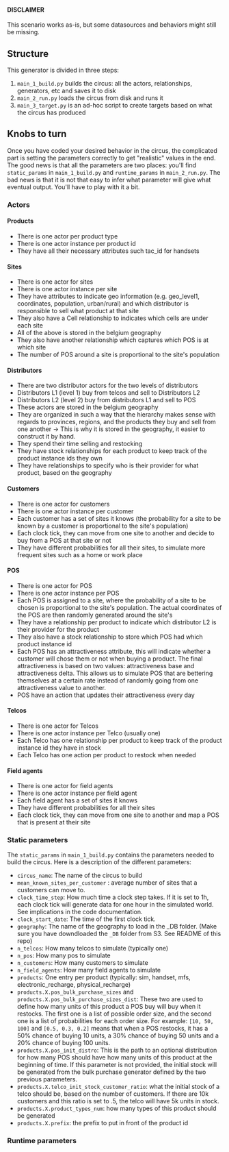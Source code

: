 #### DISCLAIMER

This scenario works as-is, but some datasources and behaviors might
still be missing.

## Structure

This generator is divided in three steps:

1. `main_1_build.py` builds the circus: all the actors, relationships,
generators, etc and saves it to disk
2. `main_2_run.py` loads the circus from disk and runs it
3. `main_3_target.py` is an ad-hoc script to create targets based on
what the circus has produced

## Knobs to turn

Once you have coded your desired behavior in the circus, the complicated
part is setting the parameters correctly to get "realistic" values in
the end. The good news is that all the parameters are two places: you'll
find `static_params` in `main_1_build.py` and `runtime_params` in
`main_2_run.py`. The bad news is that it is not that easy to infer what
parameter will give what eventual output. You'll have to play with it a
bit.


### Actors

#### Products
* There is one actor per product type
* There is one actor instance per product id
* They have all their necessary attributes such tac_id for handsets

#### Sites
* There is one actor for sites
* There is one actor instance per site
* They have attributes to indicate geo information (e.g. geo_level1,
coordinates, population, urban/rural) and
which distributor is responsible to sell what product at that site
* They also have a Cell relationship to indicates which cells are under
each site
* All of the above is stored in the belgium geography
* They also have another relationship which captures which POS is at
which site
* The number of POS around a site is proportional to the site's
population

#### Distributors
* There are two distributor actors for the two levels of distributors
* Distributors L1 (level 1) buy from telcos and sell to Distributors L2
* Distributors L2 (level 2) buy from distributors L1 and sell to POS
* These actors are stored in the belgium geography
* They are organized in such a way that the hierarchy makes sense with
regards to provinces, regions, and the products they buy and sell from
one another -> This is why it is stored in the geography, it easier to
construct it by hand.
* They spend their time selling and restocking
* They have stock relationships for each product to keep track of the
product instance ids they own
* They have relationships to specify who is their provider for what
product, based on the geography

#### Customers
* There is one actor for customers
* There is one actor instance per customer
* Each customer has a set of sites it knows (the probability for a site
to be known by a customer is proportional to the site's population)
* Each clock tick, they can move from one site to another and decide to
buy from a POS at that site or not
* They have different probabilities for all their sites, to simulate
more frequent sites such as a home or work place

#### POS

* There is one actor for POS
* There is one actor instance per POS
* Each POS is assigned to a site, where the probability of a site to be
chosen is proportional to the site's population. The actual coordinates
of the POS are then randomly generated around the site's
* They have a relationship per product to indicate which
distributor L2 is their provider for the product
* They also have a stock relationship to store which POS had which
product instance id
* Each POS has an attractiveness attribute, this will indicate whether a
customer will chose them or not when buying a product. The final
attractiveness is based on two values: attractiveness base and
attractiveness delta. This allows us to simulate POS that are bettering
themselves at a certain rate instead of randomly going from one
attractiveness value to another.
* POS have an action that updates their attractiveness every day

#### Telcos

* There is one actor for Telcos
* There is one actor instance per Telco (usually one)
* Each Telco has one relationship per product to keep track of the
product instance id they have in stock
* Each Telco has one action per product to restock when needed

#### Field agents

* There is one actor for field agents
* There is one actor instance per field agent
* Each field agent has a set of sites it knows
* They have different probabilities for all their sites
* Each clock tick, they can move from one site to another and map a POS
that is present at their site

### Static parameters

The `static_params` in `main_1_build.py` contains the parameters needed
to build the circus. Here is a description of the different parameters:

* `circus_name`: The name of the circus to build
* `mean_known_sites_per_customer` : average number of sites that a
customers can move to.
* `clock_time_step`: How much time a clock step takes. If it is set to
1h, each clock tick will generate data for one hour in the simulated
world. See implications in the code documentation.
* `clock_start_date`: The time of the first clock tick.
* `geography`: The name of the geography to load in the _DB folder.
(Make sure you have downdloaded the `_DB` folder from S3. See README of
this repo)
* `n_telcos`: How many telcos to simulate (typically one)
* `n_pos`: How many pos to simulate
* `n_customers`: How many customers to simulate
* `n_field_agents`: How many field agents to simulate
* `products`: One entry per product (typically: sim, handset, mfs,
electronic_recharge, physical_recharge)
* `products.X.pos_bulk_purchase_sizes` and
`products.X.pos_bulk_purchase_sizes_dist`: These two are used to define
how many units of this product a POS buy will buy when it restocks. The
first one is a list of possible order size, and the second one is a list
of probabilities for each order size. For example: `[10, 50, 100]` and
`[0.5, 0.3, 0.2]` means that when a POS restocks, it has a 50% chance of
buying 10 units, a 30% chance of buying 50 units and a 20% chance of
buying 100 units.
* `products.X.pos_init_distro`: This is the path to an
optional distribution for how many POS should have how many units of
this product at the beginning of time. If this parameter is not
provided, the initial stock will be generated from the bulk purchase
generator defined by the two previous parameters.
* `products.X.telco_init_stock_customer_ratio`: what the initial stock
of a telco should be, based on the number of customers. If there are
10k customers and this ratio is set to .5, the telco will have 5k units
in stock.
* `products.X.product_types_num`: how many types of this product should
be generated
* `products.X.prefix`: the prefix to put in front of the product id

### Runtime parameters

